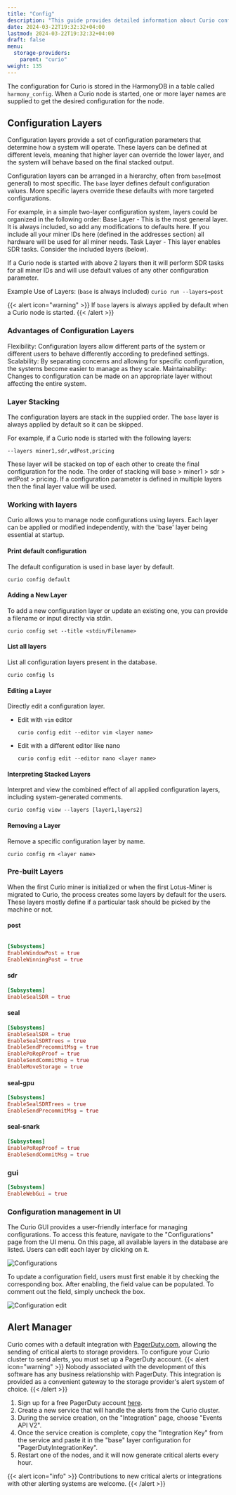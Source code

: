 ```yaml
---
title: "Config"
description: "This guide provides detailed information about Curio configuration"
date: 2024-03-22T19:32:32+04:00
lastmod: 2024-03-22T19:32:32+04:00
draft: false
menu:
  storage-providers:
    parent: "curio"
weight: 135
---
```


The configuration for Curio is stored in the HarmonyDB in a table called `harmony_config`.
When a Curio node is started, one or more layer names are supplied to get the desired configuration for the node.

## Configuration Layers
Configuration layers provide a set of configuration parameters that determine how a system will operate.
These layers can be defined at different levels, meaning that higher layer can override the lower layer, and the system will behave based on the final stacked output.

Configuration layers can be arranged in a hierarchy, often from `base`(most general) to most specific.
The `base` layer defines default configuration values.
More specific layers override these defaults with more targeted configurations.

For example, in a simple two-layer configuration system, layers could be organized in the following order:
Base Layer - This is the most general layer. It is always included, so add any modifications to defaults here. If you include all your miner IDs here (defined in the addresses section) all hardware will be used for all miner needs.
Task Layer - This layer enables SDR tasks. Consider the included layers (below).

If a Curio node is started with above 2 layers then it will perform SDR tasks for all miner IDs and will use default values of any other configuration parameter.

Example Use of Layers:  (`base` is always included)
`curio run --layers=post`

{{< alert icon="warning" >}}
If `base` layers is always applied by default when a Curio node is started.
{{< /alert >}}

### Advantages of Configuration Layers
Flexibility: Configuration layers allow different parts of the system or different users to behave differently according to predefined settings.
Scalability: By separating concerns and allowing for specific configuration, the systems become easier to manage as they scale.
Maintainability: Changes to configuration can be made on an appropriate layer without affecting the entire system.

### Layer Stacking
The configuration layers are stack in the supplied order. The `base` layer is always applied by default so it can be skipped.

For example, if a Curio node is started with the following layers:

```text
--layers miner1,sdr,wdPost,pricing
```

These layer will be stacked on top of each other to create the final configuration for the node.
The order of stacking will base > miner1 > sdr > wdPost > pricing. If a configuration parameter is defined in multiple layers then the final layer value will be used.

### Working with layers

Curio allows you to manage node configurations using layers.
Each layer can be applied or modified independently, with the 'base' layer being essential at startup.

#### Print default configuration
The default configuration is used in base layer by default.

```shell
curio config default
```

#### Adding a New Layer
To add a new configuration layer or update an existing one, you can provide a filename or input directly via stdin.

```shell
curio config set --title <stdin/Filename>
```

#### List all layers
List all configuration layers present in the database.

```shell
curio config ls
```

#### Editing a Layer
Directly edit a configuration layer.

- Edit with `vim` editor
    ```shell
    curio config edit --editor vim <layer name>
    ```

- Edit with a different editor like nano
    ```shell
    curio config edit --editor nano <layer name>
    ```

#### Interpreting Stacked Layers
Interpret and view the combined effect of all applied configuration layers, including system-generated comments.

```shell
curio config view --layers [layer1,layers2]
```

#### Removing a Layer
Remove a specific configuration layer by name.

```shell
curio config rm <layer name>
```


### Pre-built Layers
When the first Curio miner is initialized or when the first Lotus-Miner is migrated to Curio, the process creates some layers by default for the users.
These layers mostly define if a particular task should be picked by the machine or not.

#### post

```toml

[Subsystems]
EnableWindowPost = true
EnableWinningPost = true
```


#### sdr

```toml
[Subsystems]
EnableSealSDR = true
```

#### seal

```toml
[Subsystems]
EnableSealSDR = true
EnableSealSDRTrees = true
EnableSendPrecommitMsg = true
EnablePoRepProof = true
EnableSendCommitMsg = true
EnableMoveStorage = true
```

#### seal-gpu

```toml
[Subsystems]
EnableSealSDRTrees = true
EnableSendPrecommitMsg = true
```

#### seal-snark

```toml
[Subsystems]
EnablePoRepProof = true
EnableSendCommitMsg = true
```

### gui

```toml
[Subsystems]
EnableWebGui = true
```

### Configuration management in UI
The Curio GUI provides a user-friendly interface for managing configurations.
To access this feature, navigate to the "Configurations" page from the UI menu.
On this page, all available layers in the database are listed.
Users can edit each layer by clicking on it.

![Configurations](config.png)


To update a configuration field, users must first enable it by checking the corresponding box.
After enabling, the field value can be populated.
To comment out the field, simply uncheck the box.

![Configuration edit](config-edit.png)

## Alert Manager
Curio comes with a default integration with [PagerDuty.com](https://www.pagerduty.com/), allowing the sending of critical alerts to storage providers.
To configure your Curio cluster to send alerts, you must set up a PagerDuty account.
{{< alert icon="warning" >}}
Nobody associated with the development of this software has any business relationship with PagerDuty.
This integration is provided as a convenient gateway to the storage provider's alert system of choice.
{{< /alert >}}
1. Sign up for a free PagerDuty account [here](https://www.pagerduty.com/sign-up-free/?type=free).
2. Create a new service that will handle the alerts from the Curio cluster.
3. During the service creation, on the "Integration" page, choose "Events API V2".
4. Once the service creation is complete, copy the "Integration Key" from the service and paste it in the "base" layer configuration for "PagerDutyIntegrationKey".
5. Restart one of the nodes, and it will now generate critical alerts every hour.

{{< alert icon="info" >}}
Contributions to new critical alerts or integrations with other alerting systems are welcome.
{{< /alert >}}
